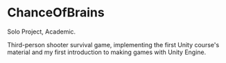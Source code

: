 # ChanceOfBrains
Solo Project, Academic.

Third-person shooter survival game, implementing the first Unity course's material and my first introduction to making games with Unity Engine.
